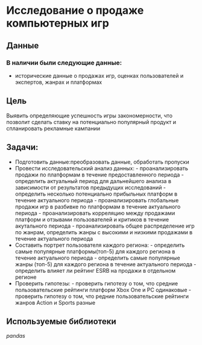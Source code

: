 # Исследование о продаже компьютерных игр
## Данные
### В наличии были следующие данные:
- исторические данные о продажах игр, оценках пользователей и экспертов, жанрах и платформах
## Цель
Выявить определяющие успешность игры закономерности, что позволит сделать ставку на потенциально популярный продукт и спланировать рекламные кампании
## Задачи:
- Подготовить данные:преобразовать данные, обработать пропуски
- Провести исследовательский анализ данных: 
      - проанализировать продажи по платформам в течение предоставленного периода 
      - определить актуальный период для дальнейшего анализа в зависимости от результатов предыдущих исследований 
      - определить несколько потенциально прибыльных платформ в течение актуального периода 
         - проанализировать глобальные продажи игр в разбивке по платформам в течение актуального периода 
         - проанализировать корреляцию между продажами платформ и отзывами пользователей и критиков в течение акутального периода 
         - проанализировать общее распределение игр по жанрам, определить жанры с высокими и низкими продажами в течение актуального периода   
- Составить портрет пользователя каждого региона: 
        - определить самые популярные платформы(топ-5) для каждого региона в течение актуального периода 
        - определить самые популярные жанры (топ-5) для каждого региона в течение актуального периода 
        - определить влияет ли рейтинг ESRB на продажи в отдельном регионе
 - Проверить гипотезы: 
       - проверить гипотезу о том, что средние пользовательские рейтинги платформ Xbox One и PC одинаковые 
       - проверить гипотезу о том, что редние пользовательские рейтинги жанров Action и Sports разные
## Используемые библиотеки
*pandas*
 
